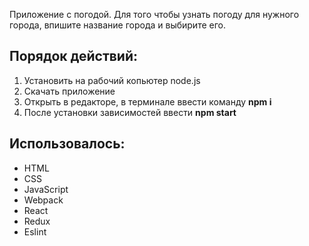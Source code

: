 Приложение с погодой. Для того чтобы узнать погоду для нужного города, впишите название города и выбирите его.

## Порядок действий:
1. Установить на рабочий копьютер node.js
2. Скачать приложение
3. Открыть в редакторе, в терминале ввести команду **npm i**
4. После установки зависимостей ввести **npm start**


## Использовалось: 
* HTML
* CSS
* JavaScript
* Webpack
* React
* Redux
* Eslint